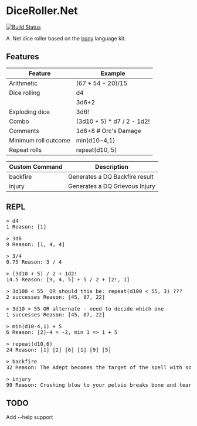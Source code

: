 # DiceRoller.Net
[![Build Status](https://dev.azure.com/jasonkstevens/PuzzleBox/_apis/build/status/JasonKStevens.DiceRoller.Net?branchName=main)](https://dev.azure.com/jasonkstevens/PuzzleBox/_build/latest?definitionId=9&branchName=main)

A .Net dice roller based on the [Irony](https://github.com/IronyProject/Irony) language kit.

## Features

| Feature                | Example                    |
|------------------------|----------------------------|
| Arithmetic             | (67 + 54 - 20)/15          |
| Dice rolling           | d4                         |
|                        | 3d6+2                      |
| Exploding dice         | 3d6!                       |
| Combo                  | (3d10 + 5) * d7 / 2 - 1d2! |
| Comments               | 1d6+8 # Orc's Damage       |
| Minimum roll outcome   | min(d10-4,1)               |
| Repeat rolls           | repeat(d10, 5)             |

| Custom Command         | Description                    |
|------------------------|--------------------------------|
| backfire               | Generates a DQ Backfire result |
| injury                 | Generates a DQ Grievous Injury |


## REPL
<pre>
> d4
1 Reason: [1]

> 3d6
9 Reason: [1, 4, 4]

> 3/4
0.75 Reason: 3 / 4

> (3d10 + 5) / 2 + 1d2!
14.5 Reason: [9, 4, 5] + 5 / 2 + [2!, 1]

> 3d100 < 55  OR should this be: repeat(d100 < 55, 3) ???
2 successes Reason: [45, 87, 22]

> 3d10 > 55 OR alternate - need to decide which one
1 successes Reason: [45, 87, 22]

> min(d10-4,1) + 5
6 Reason: [2]-4 = -2, min 1 => 1 + 5

> repeat(d10,6)
24 Reason: [1] [2] [6] [1] [9] [5]

> backfire
32 Reason: The Adept becomes the target of the spell with some or all effects doubled.

> injury
99 Reason: Crushing blow to your pelvis breaks bone and tears tissue. Take 7 Damage Points immediately to Endurance and fall prone. Make a WP check to avoid falling unconscious. If you survive, you will be unable to move for D10 months.
</pre>

## TODO
Add --help support
